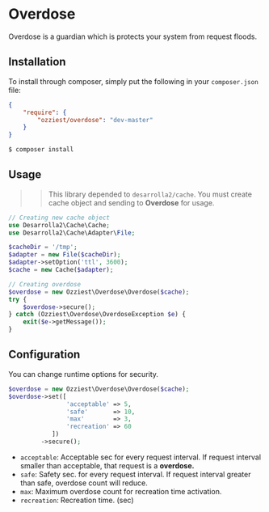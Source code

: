 # Overdose 

Overdose is a guardian which is protects your system from request floods.

## Installation

To install through composer, simply put the following in your `composer.json` file:

```json
{
    "require": {
        "ozziest/overdose": "dev-master"
    }
}
```

```bash 
$ composer install
```

## Usage

>> This library depended to `desarrolla2/cache`. You must create cache object
>> and sending to **Overdose** for usage. 

```php
// Creating new cache object
use Desarrolla2\Cache\Cache;
use Desarrolla2\Cache\Adapter\File;

$cacheDir = '/tmp';
$adapter = new File($cacheDir);
$adapter->setOption('ttl', 3600);
$cache = new Cache($adapter);

// Creating overdose
$overdose = new Ozziest\Overdose\Overdose($cache);
try {
    $overdose->secure();
} catch (Ozziest\Overdose\OverdoseException $e) {
    exit($e->getMessage());
}

```

## Configuration

You can change runtime options for security.

```php
$overdose = new Ozziest\Overdose\Overdose($cache);
$overdose->set([
                'acceptable' => 5,
                'safe'       => 10,
                'max'        => 3,
                'recreation' => 60
            ]) 
         ->secure();
```

* `acceptable`: Acceptable sec for every request interval. If request interval smaller than acceptable, that request is a **overdose.**
* `safe`: Safety sec. for every request interval. If request interval greater than safe, overdose count will reduce.
* `max`: Maximum overdose count for recreation time activation.
* `recreation`: Recreation time. (sec)



